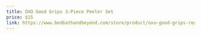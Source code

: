 ```yaml
---
title: OXO Good Grips 3-Piece Peeler Set
price: $15
link: https://www.bedbathandbeyond.com/store/product/oxo-good-grips-reg-3-piece-peeler-set/1018868750
---
```

